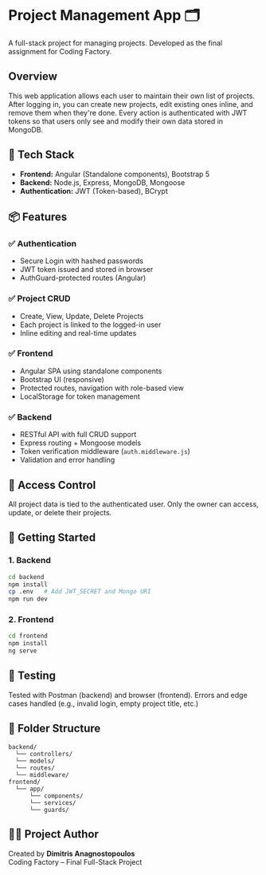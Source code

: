 # Project Management App 🗂️

A full-stack project for managing projects. Developed as the final assignment for Coding Factory.

## Overview

This web application allows each user to maintain their own list of projects. After logging in, you can create new projects, edit existing ones inline, and remove them when they're done. Every action is authenticated with JWT tokens so that users only see and modify their own data stored in MongoDB.

## 🔧 Tech Stack

- **Frontend:** Angular (Standalone components), Bootstrap 5
- **Backend:** Node.js, Express, MongoDB, Mongoose
- **Authentication:** JWT (Token-based), BCrypt

## 📦 Features

### ✅ Authentication
- Secure Login with hashed passwords
- JWT token issued and stored in browser
- AuthGuard-protected routes (Angular)

### ✅ Project CRUD
- Create, View, Update, Delete Projects
- Each project is linked to the logged-in user
- Inline editing and real-time updates

### ✅ Frontend
- Angular SPA using standalone components
- Bootstrap UI (responsive)
- Protected routes, navigation with role-based view
- LocalStorage for token management

### ✅ Backend
- RESTful API with full CRUD support
- Express routing + Mongoose models
- Token verification middleware (`auth.middleware.js`)
- Validation and error handling

## 🔐 Access Control

All project data is tied to the authenticated user. Only the owner can access, update, or delete their projects.

## 🚀 Getting Started

### 1. Backend
```bash
cd backend
npm install
cp .env   # Add JWT_SECRET and Mongo URI
npm run dev
```

### 2. Frontend
```bash
cd frontend
npm install
ng serve
```

## 🧪 Testing

Tested with Postman (backend) and browser (frontend). Errors and edge cases handled (e.g., invalid login, empty project title, etc.)

## 📁 Folder Structure

```
backend/
  └── controllers/
  └── models/
  └── routes/
  └── middleware/
frontend/
  └── app/
      └── components/
      └── services/
      └── guards/
```

## 👨‍🎓 Project Author

Created by **Dimitris Anagnostopoulos**  
Coding Factory – Final Full-Stack Project

